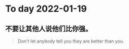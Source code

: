 
# To day 2022-01-19


## 不要让其他人说他们比你强。
> Don't let anybody tell you they are better than you.

    